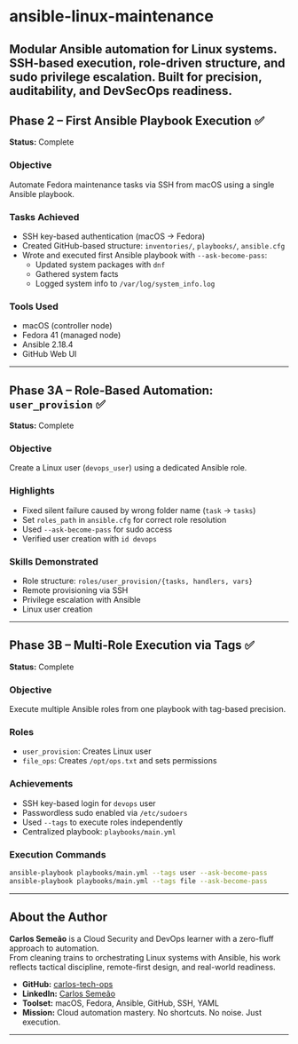 # ansible-linux-maintenance

Modular Ansible automation for Linux systems. SSH-based execution, role-driven structure, and sudo privilege escalation. Built for precision, auditability, and DevSecOps readiness.
---

## Phase 2 – First Ansible Playbook Execution ✅  
**Status:** Complete

### Objective  
Automate Fedora maintenance tasks via SSH from macOS using a single Ansible playbook.

### Tasks Achieved  
- SSH key-based authentication (macOS → Fedora)
- Created GitHub-based structure: `inventories/`, `playbooks/`, `ansible.cfg`
- Wrote and executed first Ansible playbook with `--ask-become-pass`:
  - Updated system packages with `dnf`
  - Gathered system facts
  - Logged system info to `/var/log/system_info.log`

### Tools Used  
- macOS (controller node)  
- Fedora 41 (managed node)  
- Ansible 2.18.4  
- GitHub Web UI

---

## Phase 3A – Role-Based Automation: `user_provision` ✅  
**Status:** Complete

### Objective  
Create a Linux user (`devops_user`) using a dedicated Ansible role.

### Highlights  
- Fixed silent failure caused by wrong folder name (`task` → `tasks`)
- Set `roles_path` in `ansible.cfg` for correct role resolution
- Used `--ask-become-pass` for sudo access
- Verified user creation with `id devops`

### Skills Demonstrated  
- Role structure: `roles/user_provision/{tasks, handlers, vars}`  
- Remote provisioning via SSH  
- Privilege escalation with Ansible  
- Linux user creation

---

## Phase 3B – Multi-Role Execution via Tags ✅  
**Status:** Complete

### Objective  
Execute multiple Ansible roles from one playbook with tag-based precision.

### Roles  
- `user_provision`: Creates Linux user  
- `file_ops`: Creates `/opt/ops.txt` and sets permissions

### Achievements  
- SSH key-based login for `devops` user  
- Passwordless sudo enabled via `/etc/sudoers`  
- Used `--tags` to execute roles independently  
- Centralized playbook: `playbooks/main.yml`

### Execution Commands  
```bash
ansible-playbook playbooks/main.yml --tags user --ask-become-pass
ansible-playbook playbooks/main.yml --tags file --ask-become-pass
```
---

## About the Author

**Carlos Semeão** is a Cloud Security and DevOps learner with a zero-fluff approach to automation.  
From cleaning trains to orchestrating Linux systems with Ansible, his work reflects tactical discipline, remote-first design, and real-world readiness.

- **GitHub:** [carlos-tech-ops](https://github.com/carlos-tech-ops)  
- **LinkedIn:** [Carlos Semeão](https://www.linkedin.com/in/carlos-semeao-04938a357/)  
- **Toolset:** macOS, Fedora, Ansible, GitHub, SSH, YAML  
- **Mission:** Cloud automation mastery. No shortcuts. No noise. Just execution.

---

